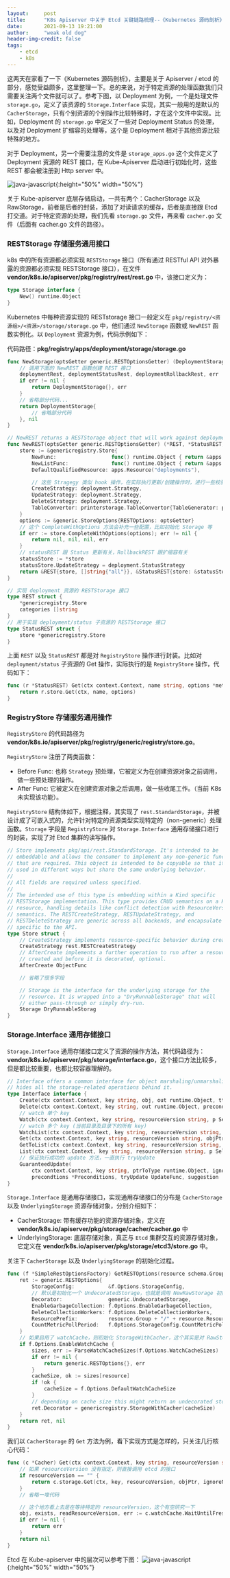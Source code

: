 ```yaml
---
layout:     post
title:      "K8s Apiserver 中关于 Etcd 关键链路梳理--《Kubernetes 源码剖析》"
date:       2021-09-13 19:21:00
author:     "weak old dog"
header-img-credit: false
tags:
    - etcd
    - k8s
---
```


这两天在家看了一下《Kubernetes 源码剖析》，主要是关于 Apiserver / etcd 的部分，感觉受益颇多，这里整理一下。总的来说，对于特定资源的处理函数我们只需要关注两个文件就可以了。参考下图，以 Deployment 为例，一个是处理文件 `storage.go`，定义了该资源的 `Storage.Interface` 实现，其实一般用的是默认的 `CacherStorage`，只有个别资源的个别操作比较特殊时，才在这个文件中实现。比如，Deployment 的 `storage.go` 中定义了一些对 Deployment Status 的处理，以及对 Deployment 扩缩容的处理等，这个是 Deployment 相对于其他资源比较特殊的地方。

对于 Deployment，另一个需要注意的文件是 `storage_apps.go` 这个文件定义了 Deployment 资源的 REST 接口，在 Kube-Apiserver 启动进行初始化时，这些 REST 都会被注册到 Http server 中。

![java-javascript](/img/in-post/all-in-one/2021-09-14-15-39-20.png){:height="50%" width="50%"}

关于 Kube-apiserver 底层存储启动，一共有两个：CacherStorage 以及 RawStorage，前者是后者的封装，添加了对读请求的缓存，后者是直接跟 Etcd 打交道。对于特定资源的处理，我们先看 `storage.go` 文件，再来看 `cacher.go` 文件（后面有 cacher.go 文件的路径）。

### RESTStorage 存储服务通用接口

k8s 中的所有资源都必须实现 `RESTStorage` 接口（所有通过 RESTful API 对外暴露的资源都必须实现 RESTStorage 接口），在文件 **vendor/k8s.io/apiserver/pkg/registry/rest/rest.go** 中，该接口定义为：
```go
type Storage interface {
    New() runtime.Object
}
```
Kubernetes 中每种资源实现的 RESTstorage 接口一般定义在 `pkg/registry/<资源组>/<资源>/storage/storage.go` 中，他们通过 `NewStorage` 函数或 `NewREST` 函数实例化。以 `Deployment` 资源为例，代码示例如下：

代码路径：**pkg/registry/apps/deployment/storage/storage.go**
```go
func NewStorage(optsGetter generic.RESTOptionsGetter) (DeploymentStorage, error) {
	// 调用下面的 NewREST 函数创建 REST 接口
	deploymentRest, deploymentStatusRest, deploymentRollbackRest, err := NewREST(optsGetter)
	if err != nil {
		return DeploymentStorage{}, err
	}
	// 省略部分代码...
	return DeploymentStorage{
        // 省略部分代码
	}, nil
}

// NewREST returns a RESTStorage object that will work against deployments.
func NewREST(optsGetter generic.RESTOptionsGetter) (*REST, *StatusREST, *RollbackREST, error) {
	store := &genericregistry.Store{
		NewFunc:                  func() runtime.Object { return &apps.Deployment{} },
		NewListFunc:              func() runtime.Object { return &apps.DeploymentList{} },
		DefaultQualifiedResource: apps.Resource("deployments"),

		// 这些 Stragegy 类似 hook 操作，在实际执行更新/创建操作时，进行一些校验等操作。
		CreateStrategy: deployment.Strategy,
		UpdateStrategy: deployment.Strategy,
		DeleteStrategy: deployment.Strategy,
		TableConvertor: printerstorage.TableConvertor{TableGenerator: printers.NewTableGenerator().With(printersinternal.AddHandlers)},
	}
    options := &generic.StoreOptions{RESTOptions: optsGetter}
	// 这个 CompleteWithOptions 方法会补充一些配置，比如初始化 Storage 等
	if err := store.CompleteWithOptions(options); err != nil {
		return nil, nil, nil, err
	}
	// statusREST 跟 Status 更新有关，RollbackREST 跟扩缩容有关
	statusStore := *store
	statusStore.UpdateStrategy = deployment.StatusStrategy
	return &REST{store, []string{"all"}}, &StatusREST{store: &statusStore}, &RollbackREST{store: store}, nil
}

// 实现 deployment 资源的 RESTStorage 接口
type REST struct {
	*genericregistry.Store
	categories []string
}
// 用于实现 deployment/status 子资源的 RESTStorage 接口
type StatusREST struct {
	store *genericregistry.Store
}
```
上面 `REST` 以及 `StatusREST` 都是对 `RegistryStore` 操作进行封装。比如对 `deployment/status` 子资源的 Get 操作，实际执行的是 `RegistryStore` 操作，代码如下：
```go
func (r *StatusREST) Get(ctx context.Context, name string, options *metav1.GetOptions) (runtime.Object, error) {
	return r.store.Get(ctx, name, options)
}
```

### RegistryStore 存储服务通用操作
`RegistryStore` 的代码路径为 **vendor/k8s.io/apiserver/pkg/registry/generic/registry/store.go**。

`RegistryStore` 注册了两类函数：
* Before Func: 也称 `Strategy` 预处理，它被定义为在创建资源对象之前调用，做一些预处理的操作。
* After Func: 它被定义在创建资源对象之后调用，做一些收尾工作。（当前 K8s 未实现该功能）。

`RegistryStore` 结构体如下，根据注释，其实现了 `rest.StandardStorage`，并被设计成了可嵌入式的，允许针对特定的资源类型实现特定的（non-generic）处理函数。`Storage` 字段是 `RegistryStore` 对 `Storage.Interface` 通用存储接口进行的封装，实现了对 Etcd 集群的读写操作。
```go
// Store implements pkg/api/rest.StandardStorage. It's intended to be
// embeddable and allows the consumer to implement any non-generic functions
// that are required. This object is intended to be copyable so that it can be
// used in different ways but share the same underlying behavior.
//
// All fields are required unless specified.
//
// The intended use of this type is embedding within a Kind specific
// RESTStorage implementation. This type provides CRUD semantics on a Kubelike
// resource, handling details like conflict detection with ResourceVersion and
// semantics. The RESTCreateStrategy, RESTUpdateStrategy, and
// RESTDeleteStrategy are generic across all backends, and encapsulate logic
// specific to the API.
type Store struct {
	// CreateStrategy implements resource-specific behavior during creation.
	CreateStrategy rest.RESTCreateStrategy
	// AfterCreate implements a further operation to run after a resource is
	// created and before it is decorated, optional.
	AfterCreate ObjectFunc

	// 省略了很多字段

	// Storage is the interface for the underlying storage for the
	// resource. It is wrapped into a "DryRunnableStorage" that will
	// either pass-through or simply dry-run.
	Storage DryRunnableStorag
}
```
### Storage.Interface 通用存储接口
`Storage.Interface` 通用存储接口定义了资源的操作方法，其代码路径为：**vendor/k8s.io/apiserver/pkg/storage/interface.go**，这个接口方法比较多，但是都比较重要，也都比较容器理解的。
```go
// Interface offers a common interface for object marshaling/unmarshaling operations and
// hides all the storage-related operations behind it.
type Interface interface {
	Create(ctx context.Context, key string, obj, out runtime.Object, ttl uint64) error
	Delete(ctx context.Context, key string, out runtime.Object, preconditions *Preconditions, validateDeletion ValidateObjectFunc) error
	// watch 单个 key
	Watch(ctx context.Context, key string, resourceVersion string, p SelectionPredicate) (watch.Interface, error)
	// watch 多个 key (当前目录及目录下的所有 key)
	WatchList(ctx context.Context, key string, resourceVersion string, p SelectionPredicate) (watch.Interface, error)
	Get(ctx context.Context, key string, resourceVersion string, objPtr runtime.Object, ignoreNotFound bool) error
	GetToList(ctx context.Context, key string, resourceVersion string, p SelectionPredicate, listObj runtime.Object) error
	List(ctx context.Context, key string, resourceVersion string, p SelectionPredicate, listObj runtime.Object) error
	// 保证执行成功的 update 方法，一直执行 tryUpdate
	GuaranteedUpdate(
		ctx context.Context, key string, ptrToType runtime.Object, ignoreNotFound bool,
		precondtions *Preconditions, tryUpdate UpdateFunc, suggestion ...runtime.Object) error
}
```
`Storage.Interface` 是通用存储接口，实现通用存储接口的分布是 `CacherStorage` 以及 `UnderlyingStorage` 资源存储对象，分别介绍如下：
* CacherStorage: 带有缓存功能的资源存储对象，定义在 **vendor/k8s.io/apiserver/pkg/storage/cacher/cacher.go** 中
* UnderlyingStorage: 底层存储对象，真正与 `Etcd` 集群交互的资源存储对象，它定义在 **vendor/k8s.io/apiserver/pkg/storage/etcd3/store.go** 中。

关注下 `CacherStorage` 以及 `UnderlyingStorage` 的初始化过程。
```go
func (f *SimpleRestOptionsFactory) GetRESTOptions(resource schema.GroupResource) (generic.RESTOptions, error) {
	ret := generic.RESTOptions{
		StorageConfig:           &f.Options.StorageConfig,
		// 默认是初始化一个 UndecoratedStorage，也就是调用 NewRawStorage 初始化一个 etcd3 存储
		Decorator:               generic.UndecoratedStorage,
		EnableGarbageCollection: f.Options.EnableGarbageCollection,
		DeleteCollectionWorkers: f.Options.DeleteCollectionWorkers,
		ResourcePrefix:          resource.Group + "/" + resource.Resource,
		CountMetricPollPeriod:   f.Options.StorageConfig.CountMetricPollPeriod,
	}
	// 如果启用了 watchCache，则初始化 StorageWithCacher，这个其实是对 RawStorage 的封装，对“读”操作做了缓存
	if f.Options.EnableWatchCache { 
		sizes, err := ParseWatchCacheSizes(f.Options.WatchCacheSizes)
		if err != nil {
			return generic.RESTOptions{}, err
		}
		cacheSize, ok := sizes[resource]
		if !ok {
			cacheSize = f.Options.DefaultWatchCacheSize
		}
		// depending on cache size this might return an undecorated storage
		ret.Decorator = genericregistry.StorageWithCacher(cacheSize)
	}
	return ret, nil
}
```
我们以 `CacherStorage` 的 `Get` 方法为例，看下实现方式是怎样的，只关注几行核心代码：
```go
func (c *Cacher) Get(ctx context.Context, key string, resourceVersion string, objPtr runtime.Object, ignoreNotFound bool) error {
	// 如果 resourceVersion 没有指定，则直接调用 etcd 的接口
	if resourceVersion == "" {
		return c.storage.Get(ctx, key, resourceVersion, objPtr, ignoreNotFound)
	}
	// 省略一堆代码

	// 这个地方看上去是在等待特定的 resourceVersion，这个有空研究一下
	obj, exists, readResourceVersion, err := c.watchCache.WaitUntilFreshAndGet(getRV, key, nil)
	if err != nil {
		return err
	}
	return nil
}
```
Etcd 在 Kube-apiserver 中的层次可以参考下图：
![java-javascript](/img/in-post/all-in-one/etcd-in-k8s.jpeg){:height="50%" width="50%"}